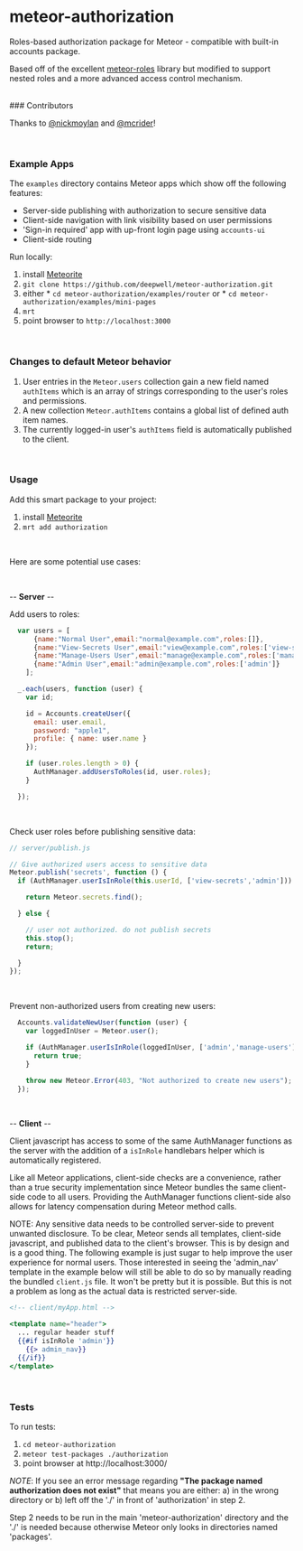 meteor-authorization
============

Roles-based authorization package for Meteor - compatible with built-in accounts package.

Based off of the excellent [meteor-roles](https://github.com/alanning/meteor-roles) library but modified to support nested roles and a more advanced access control mechanism.

<br />
### Contributors

Thanks to [@nickmoylan](https://github.com/nickmoylan) and [@mcrider](https://github.com/mcrider)!

<br />

### Example Apps

The ```examples``` directory contains Meteor apps which show off the following features:
* Server-side publishing with authorization to secure sensitive data
* Client-side navigation with link visibility based on user permissions
* 'Sign-in required' app with up-front login page using ```accounts-ui```
* Client-side routing

Run locally:
  1. install [Meteorite][1]
  2. ```git clone https://github.com/deepwell/meteor-authorization.git```
  3. either
    * ```cd meteor-authorization/examples/router``` or
    * ```cd meteor-authorization/examples/mini-pages```
  4. ```mrt```
  5. point browser to ```http://localhost:3000```

<br />

### Changes to default Meteor behavior

  1. User entries in the ```Meteor.users``` collection gain a new field named ```authItems``` which is an array of strings corresponding to the user's roles and permissions.
  2. A new collection ```Meteor.authItems``` contains a global list of defined auth item names.
  3. The currently logged-in user's ```authItems``` field is automatically published to the client.

<br />

### Usage

Add this smart package to your project:

  1. install [Meteorite][1]
  2. ```mrt add authorization```


<br />

Here are some potential use cases:

<br />

-- **Server** --


Add users to roles:
```js
  var users = [
      {name:"Normal User",email:"normal@example.com",roles:[]},
      {name:"View-Secrets User",email:"view@example.com",roles:['view-secrets']},
      {name:"Manage-Users User",email:"manage@example.com",roles:['manage-users']},
      {name:"Admin User",email:"admin@example.com",roles:['admin']}
    ];

  _.each(users, function (user) {
    var id;

    id = Accounts.createUser({
      email: user.email,
      password: "apple1",
      profile: { name: user.name }
    });

    if (user.roles.length > 0) {
      AuthManager.addUsersToRoles(id, user.roles);
    }

  });
```

<br />

Check user roles before publishing sensitive data:
```js
// server/publish.js

// Give authorized users access to sensitive data
Meteor.publish('secrets', function () {
  if (AuthManager.userIsInRole(this.userId, ['view-secrets','admin'])) {

    return Meteor.secrets.find();

  } else {

    // user not authorized. do not publish secrets
    this.stop();
    return;

  }
});
```

<br />

Prevent non-authorized users from creating new users:
```js
  Accounts.validateNewUser(function (user) {
    var loggedInUser = Meteor.user();

    if (AuthManager.userIsInRole(loggedInUser, ['admin','manage-users'])) {
      return true;
    }

    throw new Meteor.Error(403, "Not authorized to create new users");
  });
```

<br />

-- **Client** --

Client javascript has access to some of the same AuthManager functions as the server with the addition of a ```isInRole``` handlebars helper which is automatically registered.

Like all Meteor applications, client-side checks are a convenience, rather than a true security implementation
since Meteor bundles the same client-side code to all users.  Providing the AuthManager functions client-side also allows for latency compensation during Meteor method calls.

NOTE: Any sensitive data needs to be controlled server-side to prevent unwanted disclosure. To be clear, Meteor sends all templates, client-side javascript, and published data to the client's browser.  This is by design and is a good thing.  The following example is just sugar to help improve the user experience for normal users.  Those interested in seeing the 'admin_nav' template in the example below will still be able to do so by manually reading the bundled ```client.js``` file. It won't be pretty but it is possible. But this is not a problem as long as the actual data is restricted server-side.

```handlebars
<!-- client/myApp.html -->

<template name="header">
  ... regular header stuff
  {{#if isInRole 'admin'}}
    {{> admin_nav}}
  {{/if}}
</template>
```

<br />

### Tests


To run tests:
  1. ```cd meteor-authorization```
  2. ```meteor test-packages ./authorization```
  3. point browser at http://localhost:3000/

_NOTE_: If you see an error message regarding **"The package named authorization does not exist"** that means you are either:
  a) in the wrong directory or
  b) left off the './' in front of 'authorization' in step 2.

Step 2 needs to be run in the main 'meteor-authorization' directory and the './' is needed because otherwise Meteor only looks in directories named 'packages'.






[1]: https://github.com/oortcloud/meteorite "Meteorite"
